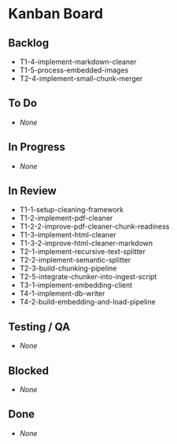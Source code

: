 # Kanban Board

## Backlog
- T1-4-implement-markdown-cleaner
- T1-5-process-embedded-images
- T2-4-implement-small-chunk-merger

## To Do
- _None_

## In Progress
- _None_

## In Review
- T1-1-setup-cleaning-framework
- T1-2-implement-pdf-cleaner
- T1-2-2-improve-pdf-cleaner-chunk-readiness
- T1-3-implement-html-cleaner
- T1-3-2-improve-html-cleaner-markdown
- T2-1-implement-recursive-text-splitter
- T2-2-implement-semantic-splitter
- T2-3-build-chunking-pipeline
- T2-5-integrate-chunker-into-ingest-script
- T3-1-implement-embedding-client
- T4-1-implement-db-writer
- T4-2-build-embedding-and-load-pipeline

## Testing / QA
- _None_

## Blocked
- _None_

## Done
- _None_
